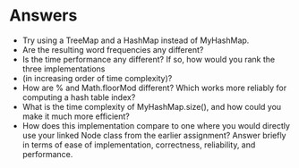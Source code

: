 # Answers
- Try using a TreeMap and a HashMap instead of MyHashMap.
-   Are the resulting word frequencies any different?
-   Is the time performance any different? If so, how would you rank the three implementations 
-   (in increasing order of time complexity)?
- How are % and Math.floorMod different? Which works more reliably for computing a hash table index?
- What is the time complexity of MyHashMap.size(), and how could you make it much more efficient?
- How does this implementation compare to one where you would directly use your linked Node class from the earlier 
assignment? Answer briefly in terms of ease of implementation, correctness, reliability, and performance.